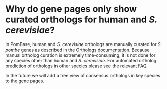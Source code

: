 # Why do gene pages only show curated orthologs for human and *S. cerevisiae*?
<!-- pombase_categories: Gene page,Genome statistics and lists,Orthology -->

In PomBase, human and *S. cerevisiae* orthologs are manually curated for
*S. pombe* genes as described in the [Orthologs documentation](/documentation/orthologs). Because manual ortholog
curation is extremely time-consuming, it is not done for any species
other than human and *S. cerevisiae*. For automated ortholog prediction
of orthologs in other species please see the [relevant FAQ](/faq/how-can-i-find-s-pombe-orthologs-for-species-other-than-human-and-s-cerevisiae).

In the future we will add a tree view of consensus orthologs in key
species to the gene pages.

